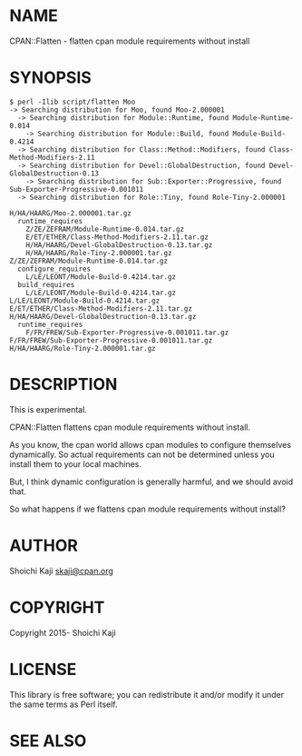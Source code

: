# NAME

CPAN::Flatten - flatten cpan module requirements without install

# SYNOPSIS

    $ perl -Ilib script/flatten Moo
    -> Searching distribution for Moo, found Moo-2.000001
      -> Searching distribution for Module::Runtime, found Module-Runtime-0.014
        -> Searching distribution for Module::Build, found Module-Build-0.4214
      -> Searching distribution for Class::Method::Modifiers, found Class-Method-Modifiers-2.11
      -> Searching distribution for Devel::GlobalDestruction, found Devel-GlobalDestruction-0.13
        -> Searching distribution for Sub::Exporter::Progressive, found Sub-Exporter-Progressive-0.001011
      -> Searching distribution for Role::Tiny, found Role-Tiny-2.000001

    H/HA/HAARG/Moo-2.000001.tar.gz
      runtime_requires
        Z/ZE/ZEFRAM/Module-Runtime-0.014.tar.gz
        E/ET/ETHER/Class-Method-Modifiers-2.11.tar.gz
        H/HA/HAARG/Devel-GlobalDestruction-0.13.tar.gz
        H/HA/HAARG/Role-Tiny-2.000001.tar.gz
    Z/ZE/ZEFRAM/Module-Runtime-0.014.tar.gz
      configure_requires
        L/LE/LEONT/Module-Build-0.4214.tar.gz
      build_requires
        L/LE/LEONT/Module-Build-0.4214.tar.gz
    L/LE/LEONT/Module-Build-0.4214.tar.gz
    E/ET/ETHER/Class-Method-Modifiers-2.11.tar.gz
    H/HA/HAARG/Devel-GlobalDestruction-0.13.tar.gz
      runtime_requires
        F/FR/FREW/Sub-Exporter-Progressive-0.001011.tar.gz
    F/FR/FREW/Sub-Exporter-Progressive-0.001011.tar.gz
    H/HA/HAARG/Role-Tiny-2.000001.tar.gz

# DESCRIPTION

This is experimental.

CPAN::Flatten flattens cpan module requirements without install.

As you know, the cpan world allows cpan modules to configure themselves dynamically.
So actual requirements can not be determined
unless you install them to your local machines.

But, I think dynamic configuration is generally harmful,
and we should avoid that.

So what happens if we flattens cpan module requirements without install?

# AUTHOR

Shoichi Kaji <skaji@cpan.org>

# COPYRIGHT

Copyright 2015- Shoichi Kaji

# LICENSE

This library is free software; you can redistribute it and/or modify
it under the same terms as Perl itself.

# SEE ALSO
